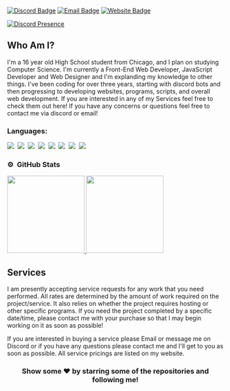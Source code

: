 [![Discord Badge](https://img.shields.io/badge/-Discord-000000?style=flat-square&logo=Discord&logoColor=blue)](https://discord.com/channels/@me/642805037101219871)
[![Email Badge](https://img.shields.io/badge/-Email-000000?style=flat-square&logo=Gmail&logoColor=blue)](mailto:neoptunium@gmail.com)
[![Website Badge](https://img.shields.io/badge/Website-000000?style=flat-square&logo=google-chrome&logoColor=blue)](https://neoptunium.com/)

<!-- [![Discord Presence](https://lanyard-profile-readme.vercel.app/api/116730818822537225)](https://discord.com/users/116730818822537225) -->
[![Discord Presence](https://discord.c99.nl/widget/theme-1/116730818822537225.png)](https://discord.com/users/395383087531425793)

## Who Am I?

I'm a 16 year old High School student from Chicago, and I plan on studying Computer Science. I'm currently a Front-End Web Developer, JavaScript Developer and Web Designer and I'm explanding my knowledge to other things. I've been coding for over three years, starting with discord bots and then progressing to developing websites, programs, scripts, and overall web development. If you are interested in any of my Services feel free to check them out here! If you have any concerns or questions feel free to contact me via discord or email!

### Languages:

![](https://img.shields.io/badge/HTML5-000000?style=for-the-badge&logo=html5&logoColor=orange)&nbsp;
![](https://img.shields.io/badge/CSS3-000000?style=for-the-badge&logo=css3&logoColor=blue)&nbsp;
![](https://img.shields.io/badge/SASS-000000?style=for-the-badge&logo=sass&logoColor=pink)&nbsp;
![](https://img.shields.io/badge/JavaScript-000000?style=for-the-badge&logo=javascript&logoColor=yellow)&nbsp;
![](https://img.shields.io/badge/jQuery-000000?style=for-the-badge&logo=jquery&logoColor=yellow)&nbsp;
![](https://img.shields.io/badge/Node.js-000000?style=for-the-badge&logo=node.js&logoColor=green)&nbsp;
![](https://img.shields.io/badge/SQL-000000?style=for-the-badge&logo=mysql&logoColor=yellow)&nbsp;
![](https://img.shields.io/badge/EJS-000000?style=for-the-badge&logo=node.js&logoColor=green)&nbsp;

### ⚙️ &nbsp;GitHub Stats

<p align="left">
<a href="https://github.com/neoptunium">
  <img height="180em" src="https://github-readme-stats-eight-theta.vercel.app/api?username=neoptunium&show_icons=true&theme=react&include_all_commits=true&count_private=true"/>
  <img height="180em" src="https://github-readme-stats-eight-theta.vercel.app/api/top-langs/?username=neoptunium&layout=compact&langs_count=8&theme=react"/>
</a>
</p>


## Services
I am presently accepting service requests for any work that you need performed. All rates are determined by the amount of work required on the project/service. It also relies on whether the project requires hosting or other specific programs. If you need the project completed by a specific date/time, please contact me with your purchase so that I may begin working on it as soon as possible!

If you are interested in buying a service please Email or message me on Discord or if you have any questions please contact me and I'll get to you as soon as possible. All service pricings are listed on my website.


<h3 align=center>Show some ❤️ by starring some of the repositories and following me!</h3>

